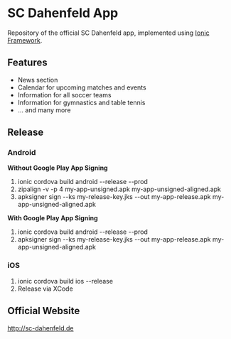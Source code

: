 # SC Dahenfeld App
Repository of the official SC Dahenfeld app, implemented using [Ionic Framework](http://ionicframework.com/).

## Features
- News section
- Calendar for upcoming matches and events
- Information for all soccer teams
- Information for gymnastics and table tennis
- ... and many more

## Release

### Android
**Without Google Play App Signing**
1. ionic cordova build android --release --prod
2. zipalign -v -p 4 my-app-unsigned.apk my-app-unsigned-aligned.apk
3. apksigner sign --ks my-release-key.jks --out my-app-release.apk my-app-unsigned-aligned.apk

**With Google Play App Signing**
1. ionic cordova build android --release --prod
2. apksigner sign --ks my-release-key.jks --out my-app-release.apk my-app-unsigned-aligned.apk


### iOS
1. ionic cordova build ios --release
2. Release via XCode

## Official Website
http://sc-dahenfeld.de
